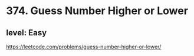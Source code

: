 # 374. Guess Number Higher or Lower
## level: Easy
https://leetcode.com/problems/guess-number-higher-or-lower/
